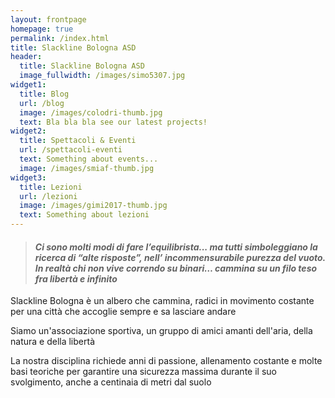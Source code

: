 ```yaml
---
layout: frontpage
homepage: true
permalink: /index.html
title: Slackline Bologna ASD
header:
  title: Slackline Bologna ASD
  image_fullwidth: /images/simo5307.jpg
widget1:
  title: Blog
  url: /blog
  image: /images/colodri-thumb.jpg
  text: Bla bla bla see our latest projects!
widget2:
  title: Spettacoli & Eventi
  url: /spettacoli-eventi
  text: Something about events...
  image: /images/smiaf-thumb.jpg
widget3:
  title: Lezioni
  url: /lezioni
  image: /images/gimi2017-thumb.jpg
  text: Something about lezioni
---
```

> #### ***Ci sono molti modi di fare l’equilibrista... ma tutti simboleggiano la ricerca di “alte risposte”, nell’ incommensurabile purezza del vuoto. In realtà chi non vive correndo su binari… cammina su un filo teso fra libertà e infinito***

Slackline Bologna è un albero che cammina, radici in movimento costante per una città che accoglie sempre e sa lasciare andare

Siamo un'associazione sportiva, un gruppo di amici amanti dell'aria, della natura e della libertà

La nostra disciplina richiede anni di passione, allenamento costante e molte basi teoriche per garantire una sicurezza massima durante il suo svolgimento, anche a centinaia di metri dal suolo